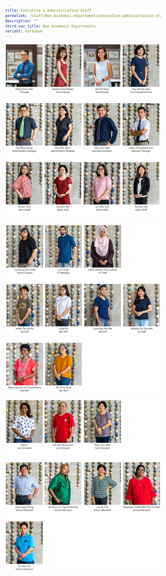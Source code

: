 ```yaml
---
title: Executive & Administrative Staff
permalink: /staff/Non-Academic-departments/executive-administrative-staff/
description: ""
third_nav_title: Non Academic Departments
variant: markdown
---
```

![](/images/EAS_Dept_1b.jpg)

![](/images/EAS_Dept_2.jpg)

![](/images/EAS_Dept_3.jpg)